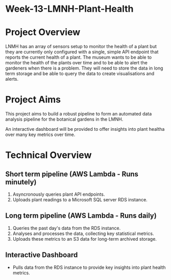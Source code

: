 # Week-13-LMNH-Plant-Health

# Project Overview

LNMH has an array of sensors setup to monitor the health of a plant but they are currently only configured with a single, simple API endpoint that reports the current health of a plant. The museum wants to be able to monitor the health of the plants over time and to be able to alert the gardeners when there is a problem. They will need to store the data in long term storage and be able to query the data to create visualisations and alerts.

# Project Aims

This project aims to build a robust pipeline to form an automated data analysis pipeline for the botanical gardens in the LMNH.

An interactive dashboard will be provided to offer insights into plant healtha over many key metrics over time.

# Technical Overview

## Short term pipeline (AWS Lambda - Runs minutely)
1. Asyncronously queries plant API endpoints.
2. Uploads plant readings to a Microsoft SQL server RDS instance.

## Long term pipeline (AWS Lambda - Runs daily)
1. Queries the past day's data from the RDS instance.
2. Analyses and processes the data, collecting key statistical metrics.
3. Uploads these metrics to an S3 data for long-term archived storage.

## Interactive Dashboard
- Pulls data from the RDS instance to provide key insights into plant health metrics.